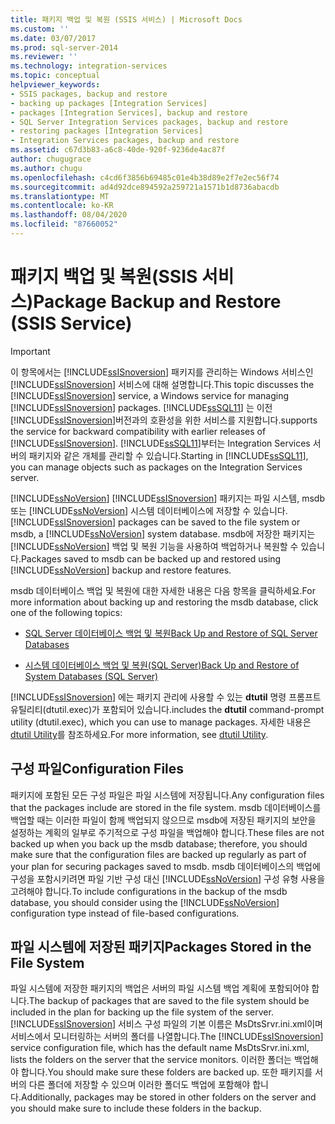 ```yaml
---
title: 패키지 백업 및 복원 (SSIS 서비스) | Microsoft Docs
ms.custom: ''
ms.date: 03/07/2017
ms.prod: sql-server-2014
ms.reviewer: ''
ms.technology: integration-services
ms.topic: conceptual
helpviewer_keywords:
- SSIS packages, backup and restore
- backing up packages [Integration Services]
- packages [Integration Services], backup and restore
- SQL Server Integration Services packages, backup and restore
- restoring packages [Integration Services]
- Integration Services packages, backup and restore
ms.assetid: c67d3b83-a6c8-40de-920f-9236de4ac87f
author: chugugrace
ms.author: chugu
ms.openlocfilehash: c4cd6f3856b69485c01e4b38d89e2f7e2ec56f74
ms.sourcegitcommit: ad4d92dce894592a259721a1571b1d8736abacdb
ms.translationtype: MT
ms.contentlocale: ko-KR
ms.lasthandoff: 08/04/2020
ms.locfileid: "87660052"
---
```

# <a name="package-backup-and-restore-ssis-service"></a><span data-ttu-id="f1d6c-102">패키지 백업 및 복원(SSIS 서비스)</span><span class="sxs-lookup"><span data-stu-id="f1d6c-102">Package Backup and Restore (SSIS Service)</span></span>
    
> [!IMPORTANT]  
>  <span data-ttu-id="f1d6c-103">이 항목에서는 [!INCLUDE[ssISnoversion](../includes/ssisnoversion-md.md)] 패키지를 관리하는 Windows 서비스인 [!INCLUDE[ssISnoversion](../includes/ssisnoversion-md.md)] 서비스에 대해 설명합니다.</span><span class="sxs-lookup"><span data-stu-id="f1d6c-103">This topic discusses the [!INCLUDE[ssISnoversion](../includes/ssisnoversion-md.md)] service, a Windows service for managing [!INCLUDE[ssISnoversion](../includes/ssisnoversion-md.md)] packages.</span></span> [!INCLUDE[ssSQL11](../includes/sssql11-md.md)] <span data-ttu-id="f1d6c-104">는 이전 [!INCLUDE[ssISnoversion](../includes/ssisnoversion-md.md)]버전과의 호환성을 위한 서비스를 지원합니다.</span><span class="sxs-lookup"><span data-stu-id="f1d6c-104">supports the service for backward compatibility with earlier releases of [!INCLUDE[ssISnoversion](../includes/ssisnoversion-md.md)].</span></span> <span data-ttu-id="f1d6c-105">[!INCLUDE[ssSQL11](../includes/sssql11-md.md)]부터는 Integration Services 서버의 패키지와 같은 개체를 관리할 수 있습니다.</span><span class="sxs-lookup"><span data-stu-id="f1d6c-105">Starting in [!INCLUDE[ssSQL11](../includes/sssql11-md.md)], you can manage objects such as packages on the Integration Services server.</span></span>  
  
 [!INCLUDE[ssNoVersion](../includes/ssnoversion-md.md)] <span data-ttu-id="f1d6c-106">[!INCLUDE[ssISnoversion](../includes/ssisnoversion-md.md)] 패키지는 파일 시스템, msdb 또는 [!INCLUDE[ssNoVersion](../includes/ssnoversion-md.md)] 시스템 데이터베이스에 저장할 수 있습니다.</span><span class="sxs-lookup"><span data-stu-id="f1d6c-106">[!INCLUDE[ssISnoversion](../includes/ssisnoversion-md.md)] packages can be saved to the file system or msdb, a [!INCLUDE[ssNoVersion](../includes/ssnoversion-md.md)] system database.</span></span> <span data-ttu-id="f1d6c-107">msdb에 저장한 패키지는 [!INCLUDE[ssNoVersion](../includes/ssnoversion-md.md)] 백업 및 복원 기능을 사용하여 백업하거나 복원할 수 있습니다.</span><span class="sxs-lookup"><span data-stu-id="f1d6c-107">Packages saved to msdb can be backed up and restored using [!INCLUDE[ssNoVersion](../includes/ssnoversion-md.md)] backup and restore features.</span></span>  
  
 <span data-ttu-id="f1d6c-108">msdb 데이터베이스 백업 및 복원에 대한 자세한 내용은 다음 항목을 클릭하세요.</span><span class="sxs-lookup"><span data-stu-id="f1d6c-108">For more information about backing up and restoring the msdb database, click one of the following topics:</span></span>  
  
-   [<span data-ttu-id="f1d6c-109">SQL Server 데이터베이스 백업 및 복원</span><span class="sxs-lookup"><span data-stu-id="f1d6c-109">Back Up and Restore of SQL Server Databases</span></span>](../relational-databases/backup-restore/back-up-and-restore-of-sql-server-databases.md)  
  
-   [<span data-ttu-id="f1d6c-110">시스템 데이터베이스 백업 및 복원&#40;SQL Server&#41;</span><span class="sxs-lookup"><span data-stu-id="f1d6c-110">Back Up and Restore of System Databases &#40;SQL Server&#41;</span></span>](../relational-databases/backup-restore/back-up-and-restore-of-system-databases-sql-server.md)  
  
 [!INCLUDE[ssISnoversion](../includes/ssisnoversion-md.md)] <span data-ttu-id="f1d6c-111">에는 패키지 관리에 사용할 수 있는 **dtutil** 명령 프롬프트 유틸리티(dtutil.exec)가 포함되어 있습니다.</span><span class="sxs-lookup"><span data-stu-id="f1d6c-111">includes the **dtutil** command-prompt utility (dtutil.exec), which you can use to manage packages.</span></span> <span data-ttu-id="f1d6c-112">자세한 내용은 [dtutil Utility](dtutil-utility.md)를 참조하세요.</span><span class="sxs-lookup"><span data-stu-id="f1d6c-112">For more information, see [dtutil Utility](dtutil-utility.md).</span></span>  
  
## <a name="configuration-files"></a><span data-ttu-id="f1d6c-113">구성 파일</span><span class="sxs-lookup"><span data-stu-id="f1d6c-113">Configuration Files</span></span>  
 <span data-ttu-id="f1d6c-114">패키지에 포함된 모든 구성 파일은 파일 시스템에 저장됩니다.</span><span class="sxs-lookup"><span data-stu-id="f1d6c-114">Any configuration files that the packages include are stored in the file system.</span></span> <span data-ttu-id="f1d6c-115">msdb 데이터베이스를 백업할 때는 이러한 파일이 함께 백업되지 않으므로 msdb에 저장된 패키지의 보안을 설정하는 계획의 일부로 주기적으로 구성 파일을 백업해야 합니다.</span><span class="sxs-lookup"><span data-stu-id="f1d6c-115">These files are not backed up when you back up the msdb database; therefore, you should make sure that the configuration files are backed up regularly as part of your plan for securing packages saved to msdb.</span></span> <span data-ttu-id="f1d6c-116">msdb 데이터베이스의 백업에 구성을 포함시키려면 파일 기반 구성 대신 [!INCLUDE[ssNoVersion](../includes/ssnoversion-md.md)] 구성 유형 사용을 고려해야 합니다.</span><span class="sxs-lookup"><span data-stu-id="f1d6c-116">To include configurations in the backup of the msdb database, you should consider using the [!INCLUDE[ssNoVersion](../includes/ssnoversion-md.md)] configuration type instead of file-based configurations.</span></span>  
  
## <a name="packages-stored-in-the-file-system"></a><span data-ttu-id="f1d6c-117">파일 시스템에 저장된 패키지</span><span class="sxs-lookup"><span data-stu-id="f1d6c-117">Packages Stored in the File System</span></span>  
 <span data-ttu-id="f1d6c-118">파일 시스템에 저장한 패키지의 백업은 서버의 파일 시스템 백업 계획에 포함되어야 합니다.</span><span class="sxs-lookup"><span data-stu-id="f1d6c-118">The backup of packages that are saved to the file system should be included in the plan for backing up the file system of the server.</span></span> <span data-ttu-id="f1d6c-119">[!INCLUDE[ssISnoversion](../includes/ssisnoversion-md.md)] 서비스 구성 파일의 기본 이름은 MsDtsSrvr.ini.xml이며 서비스에서 모니터링하는 서버의 폴더를 나열합니다.</span><span class="sxs-lookup"><span data-stu-id="f1d6c-119">The [!INCLUDE[ssISnoversion](../includes/ssisnoversion-md.md)] service configuration file, which has the default name MsDtsSrvr.ini.xml, lists the folders on the server that the service monitors.</span></span> <span data-ttu-id="f1d6c-120">이러한 폴더는 백업해야 합니다.</span><span class="sxs-lookup"><span data-stu-id="f1d6c-120">You should make sure these folders are backed up.</span></span> <span data-ttu-id="f1d6c-121">또한 패키지를 서버의 다른 폴더에 저장할 수 있으며 이러한 폴더도 백업에 포함해야 합니다.</span><span class="sxs-lookup"><span data-stu-id="f1d6c-121">Additionally, packages may be stored in other folders on the server and you should make sure to include these folders in the backup.</span></span>  
  
  
